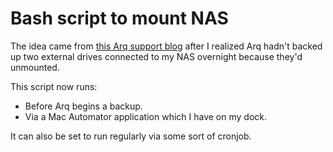 # Bash script to mount NAS

The idea came from [this Arq support blog](https://www.arqbackup.com/blog/nas-backup/) after I realized Arq hadn't backed up two external drives connected to my NAS overnight because they'd unmounted.

This script now runs:

- Before Arq begins a backup.
- Via a Mac Automator application which I have on my dock.

It can also be set to run regularly via some sort of cronjob.
